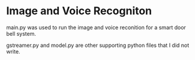 # Image and Voice Recogniton

main.py was used to run the image and voice reconition for a smart door bell system.

gstreamer.py and model.py are other supporting python files that I did not write.

